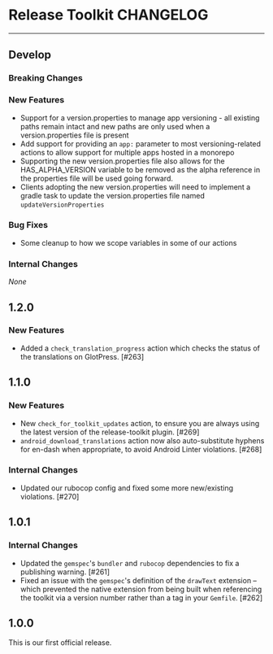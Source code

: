 # Release Toolkit CHANGELOG

---

## Develop

### Breaking Changes

### New Features

* Support for a version.properties to manage app versioning - all existing paths remain intact and new paths are only used when a version.properties file is present
* Add support for providing an `app:` parameter to most versioning-related actions to allow support for multiple apps hosted in a monorepo
* Supporting the new version.properties file also allows for the HAS_ALPHA_VERSION variable to be removed as the alpha reference in the properties file will be used going forward.
* Clients adopting the new version.properties will need to implement a gradle task to update the version.properties file named `updateVersionProperties`

### Bug Fixes

* Some cleanup to how we scope variables in some of our actions

### Internal Changes

_None_

## 1.2.0

### New Features

* Added a `check_translation_progress` action which checks the status of the translations on GlotPress. [#263]

## 1.1.0

### New Features

* New `check_for_toolkit_updates` action, to ensure you are always using the latest version of the release-toolkit plugin. [#269]
* `android_download_translations` action now also auto-substitute hyphens for en-dash when appropriate, to avoid Android Linter violations. [#268]

### Internal Changes

* Updated our rubocop config and fixed some more new/existing violations. [#270]

## 1.0.1

### Internal Changes

* Updated the `gemspec`'s `bundler` and `rubocop` dependencies to fix a publishing warning. [#261]
* Fixed an issue with the `gemspec`'s definition of the `drawText` extension – which prevented the native extension from being built when referencing the toolkit via a version number rather than a tag in your `Gemfile`. [#262]

## 1.0.0

This is our first official release.
